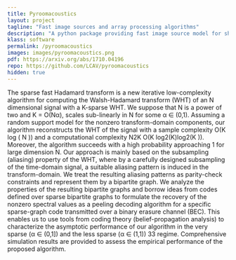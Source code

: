 ```yaml
---
title: Pyroomacoustics
layout: project
tagline: "Fast image sources and array processing algorithms"
description: "A python package providing fast image source model for shoebox and polygonal rooms."
klass: software
permalink: /pyroomacoustics
images: images/pyroomacoustics.png
pdf: https://arxiv.org/abs/1710.04196
repo: https://github.com/LCAV/pyroomacoustics
hidden: true
---
```


The sparse fast Hadamard transform is a new iterative low-complexity algorithm for computing
the Walsh-Hadamard transform (WHT) of an N dimensional signal with a K-sparse
WHT.  We suppose that N is a power of two and K = O(Nα), scales sub-linearly in
N for some α ∈ (0,1). Assuming a random support model for the nonzero
transform-domain components, our algorithm reconstructs the WHT of the signal
with a sample complexity O(K log ( N )) and a computational complexity N2K O(K
log2(K)log2(K )). Moreover, the algorithm succeeds with a high probability
approaching 1 for large dimension N.  Our approach is mainly based on the
subsampling (aliasing) property of the WHT, where by a carefully designed
subsampling of the time-domain signal, a suitable aliasing pattern is induced
in the transform-domain. We treat the resulting aliasing patterns as
parity-check constraints and represent them by a bipartite graph.  We analyze
the properties of the resulting bipartite graphs and borrow ideas from codes
defined over sparse bipartite graphs to formulate the recovery of the nonzero
spectral values as a peeling decoding algorithm for a specific sparse-graph
code transmitted over a binary erasure channel (BEC). This enables us to use
tools from coding theory (belief-propagation analysis) to characterize the
asymptotic performance of our algorithm in the very sparse (α ∈ (0,1]) and the
less sparse (α ∈ (1,1)) 33 regime. Comprehensive simulation results are
provided to assess the empirical performance of the proposed algorithm.
